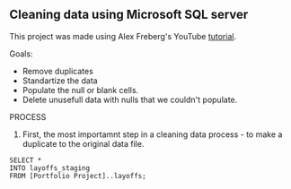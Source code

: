 ## Cleaning data using Microsoft SQL server ##
 
This project was made using Alex Freberg's YouTube [tutorial](https://www.youtube.com/watch?v=4UltKCnnnTA).


Goals:
- Remove duplicates
- Standartize the data
- Populate the null or blank cells.
- Delete unusefull data with nulls that we couldn't populate.

PROCESS

1. First, the most importamnt step in a cleaning data process - to make a duplicate to the original data file. 

```
SELECT *
INTO layoffs_staging
FROM [Portfolio Project]..layoffs;
```



